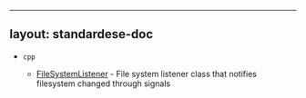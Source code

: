 
---
layout: standardese-doc
---

  - `cpp`
    
      - [FileSystemListener](fslistener.md#cpp::FileSystemListener "cpp::FileSystemListener") - File system listener class that notifies filesystem changed through signals
